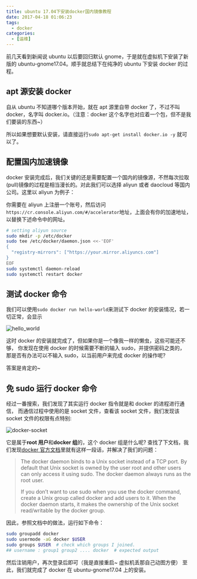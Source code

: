 ```yaml
---
title: ubuntu 17.04下安装docker国内镜像教程
date: 2017-04-18 01:06:23
tags:
  - docker
categories:
  - [运维]
---
```


前几天看到新闻说 ubuntu 以后要回归默认 gnome，于是就在虚拟机下安装了新版的 ubuntu-gnome17.04。顺手就总结下在纯净的 ubuntu 下安装 docker 的过程。

## apt 源安装 docker

自从 ubuntu 不知道哪个版本开始，就在 apt 源里自带 docker 了，不过不叫 docker，名字叫 docker.io。（注意：docker 这个名字也对应着一个包，但不是我们要装的东西~）

所以如果想要默认安装，请直接运行`sudo apt-get install docker.io -y` 就可以了。

## 配置国内加速镜像

docker 安装完成后，我们关键的还是需要配置一个国内的镜像源，不然每次拉取(pull)镜像的过程是相当漫长的。对此我们可以选择 aliyun 或者 daocloud 等国内公司。这里以 aliyun 为例子：

你需要在 aliyun 上注册一个账号，然后访问`https://cr.console.aliyun.com/#/accelerator`地址，上面会有你的加速地址，以替换下述命令中的网址。

```bash
# setting aliyun source
sudo mkdir -p /etc/docker
sudo tee /etc/docker/daemon.json <<-'EOF'
{
  "registry-mirrors": ["https://your.mirror.aliyuncs.com"]
}
EOF
sudo systemctl daemon-reload
sudo systemctl restart docker
```

## 测试 docker 命令

我们可以使用`sudo docker run hello-world`来测试下 docker 的安装情况，若一切正常，会显示

![hello_world](https://wx3.sinaimg.cn/large/9a1da786gy1g06xjhhwztj20td0f8dhv.jpg)

这时 docker 的安装就完成了，但如果你是一个像我一样的懒虫，这些可能还不够， 你发现在使用 docker 的时候需要不断的输入 sudo，并提供密码之类的， 那是否有办法可以不输入 sudo，以当前用户来完成 docker 的操作呢?

答案是肯定的~

## 免 sudo 运行 docker 命令

经过一番搜索，我们发现了其实运行 docker 指令就是和 docker 的进程进行通信， 而通信过程中使用的是 socket 文件，查看该 socket 文件，我们发现该 socket 文件的权限有点特别:

![docker-socket](https://wx2.sinaimg.cn/large/9a1da786gy1g06xjhc5vsj20l002174l.jpg)

它是属于**root 用户**和**docker 组**的，这个 docker 组是什么呢?
查找了下文档，我们发现[docker 官方文档](https://docs.docker.com/engine/installation/linux/linux-postinstall/)里就有这样一段话，并解决了我们的问题：

> The docker daemon binds to a Unix socket instead of a TCP port. By default that Unix socket is owned by the user root and other users can only access it using sudo. The docker daemon always runs as the root user.
>
> If you don’t want to use sudo when you use the docker command, create a Unix group called docker and add users to it. When the docker daemon starts, it makes the ownership of the Unix socket read/writable by the docker group.

因此，参照文档中的做法，运行如下命令：

```bash
sudo groupadd docker
sudo usermode -aG docker $USER
sudo groups $USER  # check which groups I joined.
## username : group1 group2 .... docker  # expected output
```

然后注销用户，再次登录后即可（我是直接重启~ 虚拟机丢那自己动图方便）
至此，我们就完成了 docker 在 ubuntu-gnome17.04 上的安装。
